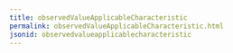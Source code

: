 ```yaml
---
title: observedValueApplicableCharacteristic
permalink: observedValueApplicableCharacteristic.html
jsonid: observedvalueapplicablecharacteristic
---
```

